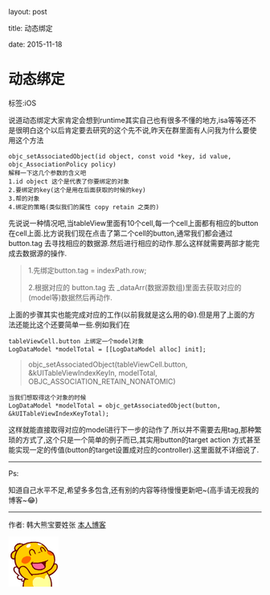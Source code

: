 layout: post

title:  动态绑定

date:   2015-11-18

# 动态绑定

标签:iOS 

说道动态绑定大家肯定会想到runtime其实自己也有很多不懂的地方,isa等等还不是很明白这个以后肯定要去研究的这个先不说,昨天在群里面有人问我为什么要使用这个方法

``` 
objc_setAssociatedObject(id object, const void *key, id value, objc_AssociationPolicy policy)
解释一下这几个参数的含义吧
1.id object 这个是代表了你要绑定的对象
2.要绑定的key(这个是用在后面获取的时候的key)
3.帮的对象
4.绑定的策略(类似我们的属性 copy retain 之类的)
```

先说说一种情况吧,当tableView里面有10个cell,每一个cell上面都有相应的button在cell上面.比方说我们现在点击了第二个cell的button,通常我们都会通过 button.tag 去寻找相应的数据源.然后进行相应的动作.那么这样就需要两部才能完成去数据源的操作.

> 1.先绑定button.tag = indexPath.row; 
> 
> 2.根据对应的 button.tag 去 _dataArr(数据源数组)里面去获取对应的(model等)数据然后再动作.

上面的步骤其实也能完成对应的工作(以前我就是这么用的😄).但是用了上面的方法还能比这个还要简单一些.例如我们在

``` 
tableViewCell.button 上绑定一个model对象
LogDataModel *modelTotal = [[LogDataModel alloc] init];
```

> objc_setAssociatedObject(tableViewCell.button, &kUITableViewIndexKeyIn, modelTotal, OBJC_ASSOCIATION_RETAIN_NONATOMIC)

``` 
当我们想取得这个对象的时候
LogDataModel *modelTotal = objc_getAssociatedObject(button, &kUITableViewIndexKeyTotal);
```

这样就能直接取得对应的model进行下一步的动作了.所以并不需要去用tag,那种繁琐的方式了,这个只是一个简单的例子而已,其实用button的target action 方式甚至能实现一定的传值(button的target设置成对应的controller).这里面就不详细说了.

----------

Ps:

知道自己水平不足,希望多多包含,还有别的内容等待慢慢更新吧~(高手请无视我的博客~😂)

----

作者: 韩大熊宝要姓张         [本人博客](http://handabao.com)

![](/images/开心.gif)



